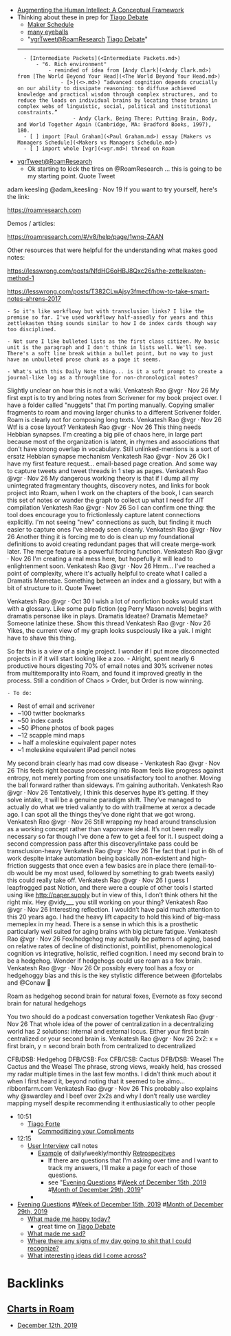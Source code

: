 - [Augmenting the Human Intellect: A Conceptual Framework](<Augmenting the Human Intellect: A Conceptual Framework.md>)
- Thinking about these in prep for [Tiago Debate](<Tiago Debate.md>)
    - [Maker Schedule](<Maker Schedule.md>)
    - [many eyeballs](<many eyeballs.md>)
    - "[vgr](<vgr.md>)[Tweet](<Tweet.md>)[@RoamResearch](<@RoamResearch.md>) [Tiago Debate](<Tiago Debate.md>)"
    - --
        - [Intermediate Packets](<Intermediate Packets.md>)
            - "6. Rich environment"
                - reminded of idea from [Andy Clark](<Andy Clark.md>) from [The World Beyond Your Head](<The World Beyond Your Head.md>)
                    - [>](<>.md>) “advanced cognition depends crucially on our ability to dissipate reasoning: to diffuse achieved knowledge and practical wisdom through complex structures, and to reduce the loads on individual brains by locating those brains in complex webs of linguistic, social, political and institutional constraints.” 
                        - Andy Clark, Being There: Putting Brain, Body, and World Together Again (Cambridge, MA: Bradford Books, 1997), 180.
        - [ ] import [Paul Graham](<Paul Graham.md>) essay [Makers vs Managers Schedule](<Makers vs Managers Schedule.md>)
        - [ ] import whole [vgr](<vgr.md>) thread on Roam
- [vgr](<vgr.md>)[Tweet](<Tweet.md>)[@RoamResearch](<@RoamResearch.md>)
    - Ok starting to kick the tires on 
@RoamResearch
 ... this is going to be my starting point.
Quote Tweet

adam keesling
@adam_keesling
 · Nov 19
If you want to try yourself, here's the link:

https://roamresearch.com

Demos / articles:

https://roamresearch.com/#/v8/help/page/1wnq-ZAAN

Other resources that were helpful for the understanding what makes good notes:

https://lesswrong.com/posts/NfdHG6oHBJ8Qxc26s/the-zettelkasten-method-1

https://lesswrong.com/posts/T382CLwAjsy3fmecf/how-to-take-smart-notes-ahrens-2017

    - So it's like workflowy but with transclusion links? I like the premise so far. I've used workflowy half-assedly for years and this zettlekasten thing sounds similar to how I do index cards though way too disciplined.

    - Not sure I like bulleted lists as the first class citizen. My basic unit is the paragraph and I don't think in lists well. We'll see. There's a soft line break within a bullet point, but no way to just have an unbulleted prose chunk as a page it seems.

    - What's with this Daily Note thing... is it a soft prompt to create a journal-like log as a throughline for non-chronological notes?

Slightly unclear on how this is not a wiki.
Venkatesh Rao
@vgr
·
Nov 26
My first expt is to try and bring notes from Scrivener for my book project over. I have a folder called "nuggets" that I'm porting manually. Copying smaller fragments to roam and moving larger chunks to a different Scrivener folder. Roam is clearly not for composing long texts.
Venkatesh Rao
@vgr
·
Nov 26
Wtf is a cose layout?
Venkatesh Rao
@vgr
·
Nov 26
This thing needs Hebbian synapses. I'm creating a big pile of chaos here, in large part because most of the organization is latent, in rhymes and associations that don't have strong overlap in vocabulary. Still unlinked-mentions is a sort of ersatz Hebbian synapse mechanism
Venkatesh Rao
@vgr
·
Nov 26
Ok I have my first feature request... email-based page creation. And some way to capture tweets and tweet threads in 1 step as pages.
Venkatesh Rao
@vgr
·
Nov 26
My dangerous working theory is that if I dump all my unintegrated fragmentary thoughts, discovery notes, and links for book project into Roam, when I work on the chapters of the book, I can search this set of notes or wander the graph to collect up what I need for JIT compilation
Venkatesh Rao
@vgr
·
Nov 26
So I can confirm one thing: the tool does encourage you to frictionlessly capture latent connections explicitly. I'm not seeing "new" connections as such, but finding it much easier to capture ones I've already seen cleanly.
Venkatesh Rao
@vgr
·
Nov 26
Another thing it is forcing me to do is clean up my foundational definitions to avoid creating redundant pages that will create merge-work later. The merge feature is a powerful forcing function.
Venkatesh Rao
@vgr
·
Nov 26
I'm creating a real mess here, but hopefully it will lead to enlightenment soon.
Venkatesh Rao
@vgr
·
Nov 26
Hmm... I've reached a point of complexity, where it's actually helpful to create what I called a Dramatis Memetae. Something between an index and a glossary, but with a bit of structure to it.
Quote Tweet

Venkatesh Rao
@vgr
 · Oct 30
I wish a lot of nonfiction books would start with a glossary. Like some pulp fiction (eg Perry Mason novels) begins with dramatis personae like in plays. Dramatis Ideatae? Dramatis Memetae? Someone latinize these.
Show this thread
Venkatesh Rao
@vgr
·
Nov 26
Yikes, the current view of my graph looks suspciously like a yak. I might have to shave this thing.

So far this is a view of a single project. I wonder if I put more disconnected projects in if it will start looking like a zoo.
    - Alright, spent nearly 6 productive hours digesting 70% of email notes and 30% scrivener notes from multitemporallty into Roam, and found it improved greatly in the process. Still a condition of Chaos > Order, but Order is now winning.

    - To do: 

* Rest of email and scrivener 
* ~100 twitter bookmarks
* ~50 index cards
* ~50 iPhone photos of book pages
* ~12 scapple mind maps
* ~ half a moleskine equivalent paper notes 
* ~1 moleskine equivalent iPad pencil notes

My second brain clearly has mad cow disease
    - 
Venkatesh Rao
@vgr
·
Nov 26
This feels right because processing into Roam feels like progress against entropy, not merely porting from one unsatisfactory tool to another. Moving the ball forward rather than sideways. I’m gaining authoritah.
Venkatesh Rao
@vgr
·
Nov 26
Tentatively, I think this deserves hype it’s getting. If they solve intake, it will be a genuine paradigm shift. They’ve managed to actually do what we tried valiantly to do with trailmeme at xerox a decade ago.  I can spot all the things they’ve done right that we got wrong.
Venkatesh Rao
@vgr
·
Nov 26
Still wrapping my head around transclusion as a working concept rather than vaporware ideal. It’s not been really necessary so far though I’ve done a few to get a feel for it. I suspect doing a second compression pass after this discovery/intake pass could be transclusion-heavy
Venkatesh Rao
@vgr
·
Nov 26
The fact that I put in 6h of work despite intake automation being basically non-existent and high-friction suggests that once even a few basics are in place there (email-to-db would be my most used, followed by something to grab tweets easily) this could really take off.
Venkatesh Rao
@vgr
·
Nov 26
I guess I leapfrogged past Notion, and there were a couple of other tools I started using like http://paper.supply but in view of this, I don’t think others hit the right mix. Hey 
@vidy___
 you still working on your thing?
Venkatesh Rao
@vgr
·
Nov 26
Interesting reflection. I wouldn’t have paid much attention to this 20 years ago. I had the heavy lift capacity to hold this kind of big-mass memeplex in my head. There is a sense in which this is a prosthetic particularly well suited for aging brains with big picture fatigue.
Venkatesh Rao
@vgr
·
Nov 26
Fox/hedgehog may actually be patterns of aging, based on relative rates of decline of distinctionist, pointillist, phenomenological cognition vs integrative, holistic, reified cognition. I need my second brain to be a hedgehog. Wonder if hedgehogs could use roam as a fox brain.
Venkatesh Rao
@vgr
·
Nov 26
Or possibly every tool has a foxy or hedgehoggy bias and this is the key stylistic difference between 
@fortelabs
 and 
@Conaw
 🤔

Roam as hedgehog second brain for natural foxes, Evernote as foxy second brain for natural hedgehogs

You two should do a podcast conversation together
Venkatesh Rao
@vgr
·
Nov 26
That whole idea of the power of centralization in a decentralizing world has 2 solutions: internal and external locus. Either your first brain centralized or your second brain is.
Venkatesh Rao
@vgr
·
Nov 26
2x2: x = first brain, y = second brain both from centralized to decentralized 

CFB/DSB: Hedgehog
DFB/CSB: Fox
CFB/CSB: Cactus
DFB/DSB: Weasel
The Cactus and the Weasel
The phrase, strong views, weakly held, has crossed my radar multiple times in the last few months.  I didn’t think much about it when I first heard it, beyond noting that it seemed to be almo…
ribbonfarm.com
Venkatesh Rao
@vgr
·
Nov 26
This probably also explains why 
@swardley
 and I beef over 2x2s and why I don’t really use wardley mapping myself despite recommending it enthusiastically to other people
- 10:51
    - [Tiago Forte](<Tiago Forte.md>)
        - [Commoditizing your Compliments](<Commoditizing your Compliments.md>)
- 12:15
    - [User Interview](<User Interview.md>) call notes
        - [Example](<Example.md>) of daily/weekly/monthly [Retrospecitves](<Retrospecitves.md>)
            - If there are questions that I'm asking over time and I want to track my answers, I'll make a page for each of those questions.
            - see "[Evening Questions](<Evening Questions.md>) #[Week of December 15th, 2019](<Week of December 15th, 2019.md>) #[Month of December 29th, 2019](<Month of December 29th, 2019.md>)"
        - 
- [Evening Questions](<Evening Questions.md>) #[Week of December 15th, 2019](<Week of December 15th, 2019.md>) #[Month of December 29th, 2019](<Month of December 29th, 2019.md>)
    - [What made me happy today?](<What made me happy today?.md>)
        - great time on [Tiago Debate](<Tiago Debate.md>)
    - [What made me sad?](<What made me sad?.md>)
    - [Where there any signs of my day going to shit that I could recognize?](<Where there any signs of my day going to shit that I could recognize?.md>)
    - [What interesting ideas did I come across?](<What interesting ideas did I come across?.md>)

# Backlinks
## [Charts in Roam](<Charts in Roam.md>)
- [December 12th, 2019](<December 12th, 2019.md>)

